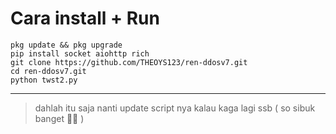 # Cara install + Run
```
pkg update && pkg upgrade
pip install socket aiohttp rich
git clone https://github.com/THEOYS123/ren-ddosv7.git
cd ren-ddosv7.git
python twst2.py
```
---

> dahlah itu saja nanti update script nya kalau kaga lagi ssb ( so sibuk banget 🗿👊 ) 

